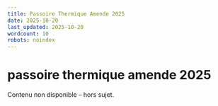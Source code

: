 ```yaml
---
title: Passoire Thermique Amende 2025
date: 2025-10-20
last_updated: 2025-10-20
wordcount: 10
robots: noindex
---
```


# passoire thermique amende 2025

Contenu non disponible – hors sujet.